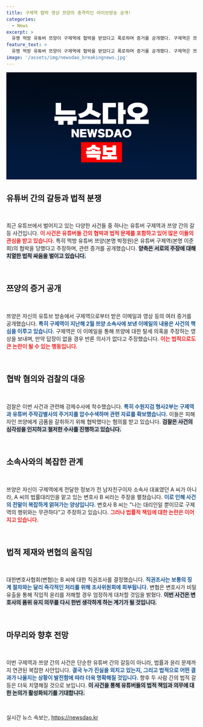 ```yaml
---
title: 구제역 협박 영상 쯔양의 충격적인 라이브방송 공개!
categories:
  - News
excerpt: >
  유명 먹방 유튜버 쯔양이 구제역에 협박을 받았다고 폭로하며 증거를 공개했다. 구제역은 쯔양 소속사와 계약 후 5500만원을 건넸다는 충격적인 내용이 드러났고, 검찰과 변협의 조사도 시작됐다. 클릭해서 자세한 소식을 확인하세요!
feature_text: >
  유명 먹방 유튜버 쯔양이 구제역에 협박을 받았다고 폭로하며 증거를 공개했다. 구제역은 쯔양 소속사와 계약 후 5500만원을 건넸다는 충격적인 내용이 드러났고, 검찰과 변협의 조사도 시작됐다. 클릭해서 자세한 소식을 확인하세요!
image: '/assets/img/newsdao_breakingnews.jpg'
---
```


<p><img src="/assets/img/newsdao_breakingnews.jpg" alt="flaretime 속보" /></p>

<h2 data-ke-size="size26">유튜버 간의 갈등과 법적 분쟁</h2>

<p data-ke-size="size16">&nbsp;</p>

<p>최근 유튜브에서 벌어지고 있는 다양한 사건들 중 하나는 유튜버 구제역과 쯔양 간의 갈등 사건입니다. <b><span style="color: #ee2323;">이 사건은 유튜버들 간의 협박과 법적 문제를 포함하고 있어 많은 이들의 관심을 받고 있습니다.</span></b> 특히 먹방 유튜버 쯔양(본명 박정원)은 유튜버 구제역(본명 이준희)의 협박을 당했다고 주장하며, 관련 증거를 공개했습니다. <b><span style="background-color: #21538527;">양측은 서로의 주장에 대해 치열한 법적 싸움을 벌이고 있습니다.</span></b> </p>

<p data-ke-size="size16">&nbsp;</p>

<h2 data-ke-size="size26">쯔양의 증거 공개</h2>

<p data-ke-size="size16">&nbsp;</p>

<p>쯔양은 자신의 유튜브 방송에서 구제역으로부터 받은 이메일과 영상 등의 여러 증거를 공개했습니다. <b><span style="color: #1a5490;">특히 구제역이 지난해 2월 쯔양 소속사에 보낸 이메일의 내용은 사건의 핵심을 이루고 있습니다.</span></b> 구제역은 이 이메일을 통해 쯔양에 대한 탈세 의혹을 주장하는 영상을 보내며, 만약 답장이 없을 경우 반론 의사가 없다고 주장했습니다. <b><span style="color: #ee2323;">이는 법적으로도 큰 논란이 될 수 있는 행동입니다.</span></b> </p>

<p data-ke-size="size16">&nbsp;</p>

<h2 data-ke-size="size26">협박 혐의와 검찰의 대응</h2>

<p data-ke-size="size16">&nbsp;</p>

<p>검찰은 이번 사건과 관련해 강제수사에 착수했습니다. <b><span style="color: #1a5490;">특히 수원지검 형사2부는 구제역과 유튜버 주작감별사의 주거지를 압수수색하며 관련 자료를 확보했습니다.</span></b> 이들은 피해자인 쯔양에게 금품을 갈취하기 위해 협박했다는 혐의를 받고 있습니다. <b><span style="background-color: #21538527;">검찰은 사건의 심각성을 인지하고 철저한 수사를 진행하고 있습니다.</span></b></p>

<p data-ke-size="size16">&nbsp;</p>

<h2 data-ke-size="size26">소속사와의 복잡한 관계</h2>

<p data-ke-size="size16">&nbsp;</p>

<p>쯔양은 자신이 구제역에게 전달한 정보가 전 남자친구이자 소속사 대표였던 A 씨가 아니라, A 씨의 법률대리인을 맡고 있는 변호사 B 씨라는 주장을 펼쳤습니다. <b><span style="color: #1a5490;">이로 인해 사건의 전말이 복잡하게 얽혀가는 양상입니다.</span></b> 변호사 B 씨는 "나는 대리인일 뿐이므로 구제역의 행위와는 무관하다"고 주장하고 있습니다. <b><span style="color: #ee2323;">그러나 법률적 책임에 대한 논란은 이어지고 있습니다.</span></b> </p>

<p data-ke-size="size16">&nbsp;</p>

<h2 data-ke-size="size26">법적 제재와 변협의 움직임</h2>

<p data-ke-size="size16">&nbsp;</p>

<p>대한변호사협회(변협)는 B 씨에 대한 직권조사를 결정했습니다. <b><span style="color: #1a5490;">직권조사는 보통의 징계 절차와는 달리 즉각적인 처리를 위해 조사위원회에 회부됩니다.</span></b> 변협은 변호사가 비밀 유출을 통해 직업적 윤리를 저해할 경우 엄정하게 대처할 것임을 밝혔다. <b><span style="background-color: #21538527;">이번 사건은 변호사의 품위 유지 의무를 다시 한번 생각하게 하는 계기가 될 것입니다.</span></b></p>

<p data-ke-size="size16">&nbsp;</p>

<h2 data-ke-size="size26">마무리와 향후 전망</h2>

<p data-ke-size="size16">&nbsp;</p>

<p>이번 구제역과 쯔양 간의 사건은 단순한 유튜버 간의 갈등이 아니라, 법률과 윤리 문제까지 연관된 복잡한 사안입니다. <b><span style="color: #1a5490;">결국 누가 진실을 외치고 있는지, 그리고 법적으로 어떤 결과가 나올지는 상황이 발전함에 따라 더욱 명확해질 것입니다.</span></b> 향후 두 사람 간의 법적 갈등은 더욱 치열해질 것으로 보입니다. <b><span style="background-color: #21538527;">이 사건을 통해 유튜버들의 법적 책임과 의무에 대한 논의가 활성화되기를 기대합니다.</span></b></p>

<p data-ke-size="size16">&nbsp;</p>
실시간 뉴스 속보는, <a href="https://newsdao.kr" rel="dofollow">https://newsdao.kr</a>


